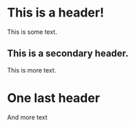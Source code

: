 ﻿---
tags:
  - dog
  - cow
  - tree
  - forrest
---
# This is a header!
This is some text.

## This is a secondary header.
This is more text.

# One last header
And more text